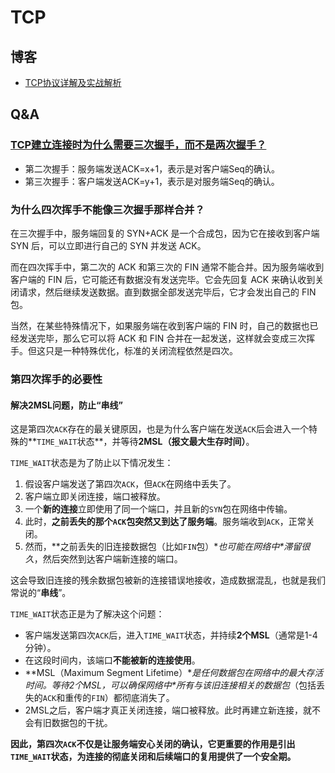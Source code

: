 # TCP

## 博客
+ [TCP协议详解及实战解析](https://blog.csdn.net/mumubumaopao/article/details/107929767)

## Q&A
### [TCP建立连接时为什么需要三次握手，而不是两次握手？](https://blog.csdn.net/lengxiao1993/article/details/82771768)
+ 第二次握手：服务端发送ACK=x+1，表示是对客户端Seq的确认。
+ 第三次握手：客户端发送ACK=y+1，表示是对服务端Seq的确认。



### 为什么四次挥手不能像三次握手那样合并？
在三次握手中，服务端回复的 SYN+ACK 是一个合成包，因为它在接收到客户端 SYN 后，可以立即进行自己的 SYN 并发送 ACK。

而在四次挥手中，第二次的 ACK 和第三次的 FIN 通常不能合并。因为服务端收到客户端的 FIN 后，它可能还有数据没有发送完毕。它会先回复 ACK 来确认收到关闭请求，然后继续发送数据。直到数据全部发送完毕后，它才会发出自己的 FIN 包。

当然，在某些特殊情况下，如果服务端在收到客户端的 FIN 时，自己的数据也已经发送完毕，那么它可以将 ACK 和 FIN 合并在一起发送，这样就会变成三次挥手。但这只是一种特殊优化，标准的关闭流程依然是四次。



### 第四次挥手的必要性

#### 解决2MSL问题，防止“串线”

这是第四次`ACK`存在的最关键原因，也是为什么客户端在发送`ACK`后会进入一个特殊的**`TIME_WAIT`状态**，并等待**2MSL（报文最大生存时间）**。

`TIME_WAIT`状态是为了防止以下情况发生：

1. 假设客户端发送了第四次`ACK`，但`ACK`在网络中丢失了。
1. 客户端立即关闭连接，端口被释放。
1. 一个**新的连接**立即使用了同一个端口，并且新的`SYN`包在网络中传输。
1. 此时，**之前丢失的那个`ACK`包突然又到达了服务端**。服务端收到`ACK`，正常关闭。
1. 然而，**之前丢失的旧连接数据包（比如`FIN`包）\**也可能在网络中\**滞留很久**，然后突然到达客户端新连接的端口。

这会导致旧连接的残余数据包被新的连接错误地接收，造成数据混乱，也就是我们常说的“**串线**”。

`TIME_WAIT`状态正是为了解决这个问题：

+ 客户端发送第四次`ACK`后，进入`TIME_WAIT`状态，并持续**2个MSL**（通常是1-4分钟）。
+ 在这段时间内，该端口**不能被新的连接使用**。
+ **MSL（Maximum Segment Lifetime）\**是任何数据包在网络中的最大存活时间。等待2个MSL，可以确保网络中\**所有与该旧连接相关的数据包**（包括丢失的`ACK`和重传的`FIN`）都彻底消失了。
+ 2MSL之后，客户端才真正关闭连接，端口被释放。此时再建立新连接，就不会有旧数据包的干扰。

**因此，第四次`ACK`不仅是让服务端安心关闭的确认，它更重要的作用是引出`TIME_WAIT`状态，为连接的彻底关闭和后续端口的复用提供了一个安全期。**